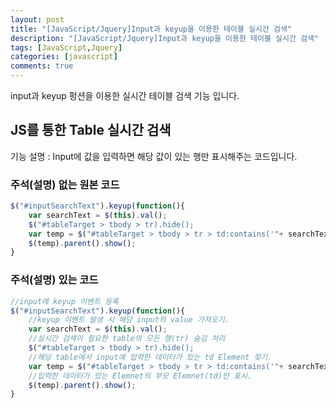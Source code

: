 ```yaml
---
layout: post
title: "[JavaScript/Jquery]Input과 keyup을 이용한 테이블 실시간 검색"
description: "[JavaScript/Jquery]Input과 keyup을 이용한 테이블 실시간 검색"
tags: [JavaScript,Jquery]
categories: [javascript]
comments: true
---
```


input과 keyup 펑션을 이용한 실시간 테이블 검색 기능 입니다.

## JS를 통한 Table 실시간 검색

기능 설명 : Input에 값을 입력하면 해당 값이 있는 행만 표시해주는 코드입니다.

### 주석(설명) 없는 원본 코드

```javascript
$("#inputSearchText").keyup(function(){
	var searchText = $(this).val();
	$("#tableTarget > tbody > tr).hide();
	var temp = $("#tableTarget > tbody > tr > td:contains('"+ searchText +"');
	$(temp).parent().show();
}
```


### 주석(설명) 있는 코드

```javascript
//input에 keyup 이벤트 등록
$("#inputSearchText").keyup(function(){
	//keyup 이벤트 발생 시 해당 input의 value 가져오기.
	var searchText = $(this).val();
	//실시간 검색이 필요한 table의 모든 행(tr) 숨김 처리
	$("#tableTarget > tbody > tr).hide();
	//해당 table에서 input에 입력한 데이터가 있는 td Element 찾기.
	var temp = $("#tableTarget > tbody > tr > td:contains('"+ searchText +"');
	//입력한 데이터가 있는 Elemnet의 부모 Elemnet(td)만 표시.
	$(temp).parent().show();
}
```